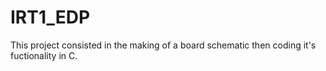 # IRT1_EDP
This project consisted in the making of a board schematic then coding it's fuctionality in C.
